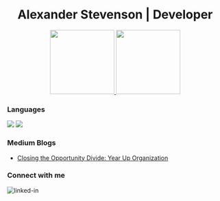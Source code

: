 <h1 align="center">
  Alexander Stevenson | Developer
</h1>

<p align="center">
  <a href="https://github.com/anuraghazra/github-readme-stats">
    <img src="https://github-readme-stats.vercel.app/api?username=astevenson180&show_icons=true&theme=cobalt" height="150em"/>
  </a>
  <a href="https://github.com/anuraghazra/github-readme-stats">
    <img src="https://github-readme-stats.vercel.app/api/top-langs/?username=astevenson180&layout=compact&langs_count=10&theme=cobalt" height="150em"/>
  </a>
</p>


### Languages
<img src="https://img.shields.io/badge/Python-3776AB?style=for-the-badge&logo=python&logoColor=white" /> <img src="https://img.shields.io/badge/HTML5-E34F26?style=for-the-badge&logo=html5&logoColor=white" /> 



### Medium Blogs
<!-- BLOG-POST-LIST:START -->
- [Closing the Opportunity Divide: Year Up Organization](https://medium.com/year-up/closing-the-opportunity-divide-year-up-organization-bf9bd1dceb96?source=rss-bbd14a0169ab------2)
<!-- BLOG-POST-LIST:END -->

### Connect with me
[<img align="left" alt="linked-in" src="https://img.shields.io/badge/linkedin-%230077B5.svg?&style=for-the-badge&logo=linkedin&logoColor=white" />](https://linkedin.com/in/astevenson180)
